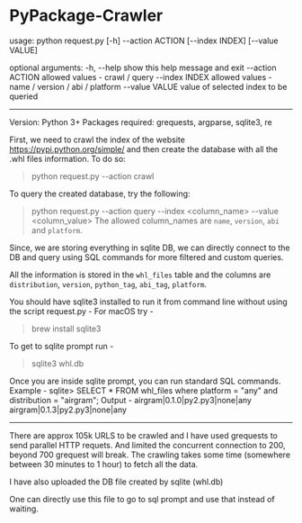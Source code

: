 # PyPackage-Crawler

usage: 
python request.py [-h] --action ACTION [--index INDEX] [--value VALUE]

optional arguments:
  -h, --help       show this help message and exit
  --action ACTION  allowed values - crawl / query
  --index INDEX    allowed values - name / version / abi / platform
  --value VALUE    value of selected index to be queried

****************************************************************************************************

Version: Python 3+
Packages required: grequests, argparse, sqlite3, re

First, we need to crawl the index of the website https://pypi.python.org/simple/ and then create the database with all the .whl files information. To do so:
> python request.py --action crawl

To query the created database, try the following:
> python request.py --action query --index <column_name> --value <column_value>
The allowed column_names are `name`, `version`, `abi` and `platform`. 

Since, we are storing everything in sqlite DB, we can directly connect to the DB and query using SQL commands for more filtered and custom queries.

All the information is stored in the `whl_files` table and the columns are `distribution`, `version`, `python_tag`, `abi_tag`, `platform`. 

You should have sqlite3 installed to run it from command line without using the script request.py - 
For macOS try - 
> brew install sqlite3 

To get to sqlite prompt run - 
> sqlite3 whl.db

Once you are inside sqlite prompt, you can run standard SQL commands.
Example - 
sqlite> SELECT * FROM whl_files where platform = "any" and distribution = "airgram";
Output - 
airgram|0.1.0|py2.py3|none|any
airgram|0.1.3|py2.py3|none|any

****************************************************************************************************

There are approx 105k URLS to be crawled and I have used grequests to send parallel HTTP requets. And limited the concurrent connection to 200, beyond 700 grequest will break. The crawling takes some time (somewhere between 30 minutes to 1 hour) to fetch all the data.

I have also uploaded the DB file created by sqlite (whl.db)

One can directly use this file to go to sql prompt and use that instead of waiting.
